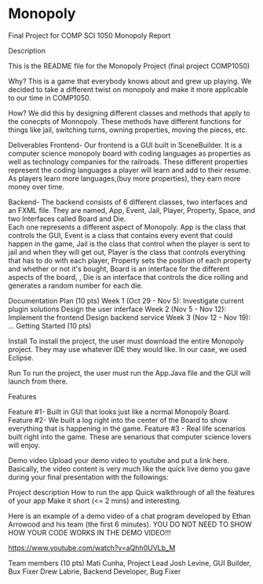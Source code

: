 # Monopoly
Final Project for COMP SCI 1050
Monopoly Report

Description

This is the README file for the Monopoly Project (final project COMP1050)

Why? 
This is a game that everybody knows about and grew up playing. 
We decided to take a different twist on monopoly and make it more applicable to our time in COMP1050. 

How? 
We did this by designing different classes and methods that apply to the conecpts of Monnopoly. 
These methods have different functions for things like jail, switching turns, owning properties, moving the pieces, etc. 

Deliverables 
Frontend- Our frontend is a GUI built in SceneBuilder. It is a computer science monopoly board with coding languages as properties as well 
as technology companies for the railroads. These different properties represent the coding languages a player will learn and add to their resume. 
As players learn more languages,(buy more properties), they earn more money over time. 

Backend- The backend consists of 6 different classes, two interfaces and an FXML file. They are named, App, Event, Jail, Player, Property, Space, and two Interfaces called Board and Die.  
Each one represents a different aspect of Monopoly. App is the class that controls the GUI, Event is a class that contains every event that could happen in the game,
Jail is the class that control when the player is sent to jail and when they will get out, Player is the class that controls everything that has to do with 
each player, Property sets the position of each property and whether or not it's bought, Board is an interface for the different aspects of the board, , 
Die is an interface that controls the dice rolling and generates a random number for each die. 

Documentation
Plan (10 pts)
Week 1 (Oct 29 - Nov 5):
Investigate current plugin solutions
Design the user interface
Week 2 (Nov 5 - Nov 12):
Implement the frontend
Design backend service
Week 3 (Nov 12 - Nov 19): ...
Getting Started (10 pts)

Install
To install the project, the user must download the entire Monopoly project. They may use whatever IDE they would like. In our case, we 
used Eclipse. 

Run
To run the project, the user must run the App.Java file and the GUI will launch from there. 

Features

Feature #1- Built in GUI that looks just like a normal Monopoly Board.
Feature #2- We built a log right into the center of the Board to show everything that is happening in the game. 
Feature #3 - Real life scenarios built right into the game. These are senarious that computer science lovers will enjoy. 

Demo video 
Upload your demo video to youtube and put a link here. Basically, the video content is very much like the quick live demo you gave during your final presentation with the followings:

Project description
How to run the app
Quick walkthrough of all the features of your app
Make it short (<= 2 mins) and interesting.

Here is an example of a demo video of a chat program developed by Ethan Arrowood and his team (the first 6 minutes). YOU DO NOT NEED TO SHOW HOW YOUR CODE WORKS IN THE DEMO VIDEO!!!

https://www.youtube.com/watch?v=aQhh0UVLb_M

Team members (10 pts)
Mati Cunha, Project Lead
Josh Levine, GUI Builder, Bux Fixer
Drew Labrie, Backend Developer, Bug Fixer
